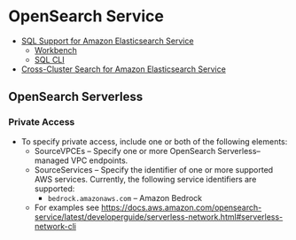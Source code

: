 # OpenSearch Service

- [SQL Support for Amazon Elasticsearch Service](https://docs.aws.amazon.com/elasticsearch-service/latest/developerguide/sql-support.html)
   - [Workbench](https://opendistro.github.io/for-elasticsearch-docs/docs/sql/workbench/)
   - [SQL CLI](https://opendistro.github.io/for-elasticsearch-docs/docs/sql/cli/)
- [Cross-Cluster Search for Amazon Elasticsearch Service](https://docs.aws.amazon.com/elasticsearch-service/latest/developerguide/cross-cluster-search.html)

## OpenSearch Serverless

### Private Access
- To specify private access, include one or both of the following elements:
    - SourceVPCEs – Specify one or more OpenSearch Serverless–managed VPC endpoints.
    - SourceServices – Specify the identifier of one or more supported AWS services. Currently, the following service identifiers are supported:
      - `bedrock.amazonaws.com` – Amazon Bedrock
   - For examples see https://docs.aws.amazon.com/opensearch-service/latest/developerguide/serverless-network.html#serverless-network-cli